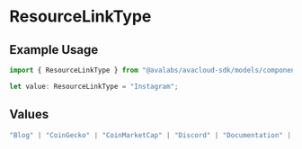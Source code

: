 # ResourceLinkType

## Example Usage

```typescript
import { ResourceLinkType } from "@avalabs/avacloud-sdk/models/components";

let value: ResourceLinkType = "Instagram";
```

## Values

```typescript
"Blog" | "CoinGecko" | "CoinMarketCap" | "Discord" | "Documentation" | "Facebook" | "Github" | "Instagram" | "LinkedIn" | "Medium" | "Reddit" | "Support" | "Telegram" | "TikTok" | "Twitter" | "Website" | "Whitepaper" | "Youtube"
```